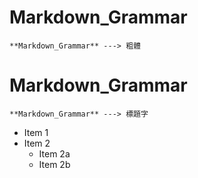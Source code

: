 # **Markdown_Grammar**
```
**Markdown_Grammar** ---> 粗體
```
# Markdown_Grammar
```
**Markdown_Grammar** ---> 標題字
```
* Item 1
* Item 2
  * Item 2a
  * Item 2b
